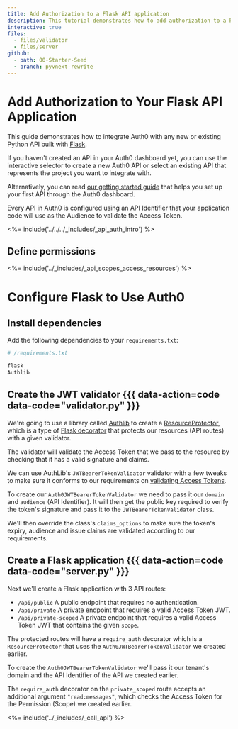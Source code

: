 ```yaml
---
title: Add Authorization to a Flask API application
description: This tutorial demonstrates how to add authorization to a Python API built with Flask.
interactive: true
files:
  - files/validator
  - files/server
github:
  - path: 00-Starter-Seed
  - branch: pyvnext-rewrite
---
```


<!-- markdownlint-disable MD041 MD002 MD025 -->

# Add Authorization to Your Flask API Application

This guide demonstrates how to integrate Auth0 with any new or existing Python API built with [Flask](https://flask.palletsprojects.com/).

If you haven't created an API in your Auth0 dashboard yet, you can use the interactive selector to create a new Auth0 API or select an existing API that represents the project you want to integrate with.

Alternatively, you can read [our getting started guide](get-started/auth0-overview/set-up-apis) that helps you set up your first API through the Auth0 dashboard.

Every API in Auth0 is configured using an API Identifier that your application code will use as the Audience to validate the Access Token.

<%= include('../../../_includes/_api_auth_intro') %>

## Define permissions
<%= include('../_includes/_api_scopes_access_resources') %>

# Configure Flask to Use Auth0

## Install dependencies

Add the following dependencies to your `requirements.txt`:

```python
# /requirements.txt

flask
Authlib
```

## Create the JWT validator {{{ data-action=code data-code="validator.py" }}}

We're going to use a library called [Authlib](https://github.com/lepture/authlib) to create a [ResourceProtector](https://docs.authlib.org/en/latest/flask/1/resource-server.html), which is a type of [Flask decorator](https://flask.palletsprojects.com/patterns/viewdecorators/) that protects our resources (API routes) with a given validator.

The validator will validate the Access Token that we pass to the resource by checking that it has a valid signature and claims.

We can use AuthLib's `JWTBearerTokenValidator` validator with a few tweaks to make sure it conforms to our requirements on [validating Access Tokens](https://auth0.com/docs/secure/tokens/access-tokens/validate-access-tokens).

To create our `Auth0JWTBearerTokenValidator` we need to pass it our `domain` and `audience` (API Identifier). It will then get the public key required to verify the token's signature and pass it to the `JWTBearerTokenValidator` class.

We'll then override the class's `claims_options` to make sure the token's expiry, audience and issue claims are validated according to our requirements.

## Create a Flask application {{{ data-action=code data-code="server.py" }}}

Next we'll create a Flask application with 3 API routes:

- `/api/public` A public endpoint that requires no authentication.
- `/api/private` A private endpoint that requires a valid Access Token JWT.
- `/api/private-scoped` A private endpoint that requires a valid Access Token JWT that contains the given `scope`.

The protected routes will have a `require_auth` decorator which is a `ResourceProtector` that uses the `Auth0JWTBearerTokenValidator` we created earlier.

To create the `Auth0JWTBearerTokenValidator` we'll pass it our tenant's domain and the API Identifier of the API we created earlier.

The `require_auth` decorator on the `private_scoped` route accepts an additional argument `"read:messages"`, which checks the Access Token for the Permission (Scope) we created earlier.

<%= include('../_includes/_call_api') %>
